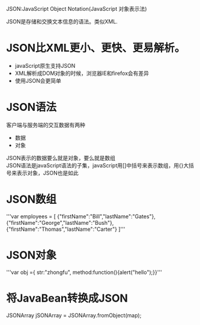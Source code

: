 JSON:JavaScript Object Notation(JavaScript 对象表示法)

JSON是存储和交换文本信息的语法。类似XML.

# JSON比XML更小、更快、更易解析。 
- javaScript原生支持JSON
- XML解析成DOM对象的时候，浏览器IE和firefox会有差异
- 使用JSON会更简单

# JSON语法
 客户端与服务端的交互数据有两种
 - 数据
 - 对象
 
 JSON表示的数据要么就是对象，要么就是数组  
 JSON语法是javaScript语法的子集，javaScript用[]中括号来表示数组，用{}大括号来表示对象，JSON也是如此

# JSON数组
'''var employees = [ {"firstName":"Bill","lastName":"Gates"},  
{"firstName":"George","lastName":"Bush"},  
{"firstName":"Thomas","lastName":"Carter"} ]''' 

# JSON对象
'''var obj ={ str:"zhongfu",
method:function(){alert("hello");}}'''

# 将JavaBean转换成JSON

JSONArray jSONArray = JSONArray.fromObject(map);
